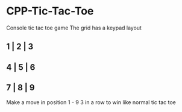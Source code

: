 # CPP-Tic-Tac-Toe
Console tic tac toe game
The grid has a keypad layout

1 | 2 | 3
---------
4 | 5 | 6
---------
7 | 8 | 9
---------

Make a move in position 1 - 9
3 in a row to win like normal tic tac toe
